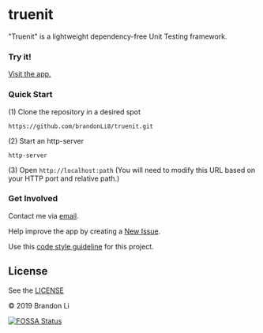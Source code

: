 <!-- Copyright © 2019 Brandon Li. All rights reserved. -->

<!--===========================================================================
#
# IMPORTANT: This file was generated by `grunt generate-readme`. This is meant
[![FOSSA Status](https://app.fossa.io/api/projects/git%2Bgithub.com%2FbrandonLi8%2Ftruenit.svg?type=shield)](https://app.fossa.io/projects/git%2Bgithub.com%2FbrandonLi8%2Ftruenit?ref=badge_shield)

#            to be a general template, and CAN/SHOULD be modified to suite
#            your repository.
#
# IMPORTANT: `grunt generate-readme` is a custom command (Found
#            https://github.com/brandonLi8/grunt-config/Gruntfile.js). Your 
#            repository's Gruntfile must extend to this Gruntfile to run the 
#            command.
#
# IMPORTANT: Your package.json determines the content of this file. See
#            `../grunt-commands/generate.js` for documentation on setup.
# 
# @author Brandon Li brandon.li820@gmail.com
#
#===========================================================================-->

# truenit

"Truenit" is a lightweight dependency-free Unit Testing framework.

### Try it!
<a href="https://github.com/brandonLi8/truenit/blob/master/README.md" target="_blank">Visit the app.</a>

<!-- Uncomment to add a screen shot:  -->
<!-- <img src="" alt="Screenshot" style="width: 400px;"/></a> -->

### Quick Start
(1) Clone the repository in a desired spot
```
https://github.com/brandonLi8/truenit.git
```
(2) Start an http-server
```
http-server
```

(3) Open `http://localhost:path` (You will need to modify this URL based on your HTTP port and relative path.)

### Get Involved

Contact me via <a href="mailto:brandon.li820@gmail.com" target="_blank"> email</a>.

Help improve the app by creating a <a href="https://github.com/brandonLi8/truenit/issues" target="_blank">New Issue</a>.

<!-- NOTE: this can change to whatever you want.. create a fork to customizable the code style -->
Use this [code style guideline](https://github.com/brandonLi8/grunt-config/templates/code-style.md) for this project.

## License
See the <a href="https://github.com/brandonLi8/truenit/LICENSE" target="_blank">LICENSE</a>

© 2019 Brandon Li

[![FOSSA Status](https://app.fossa.io/api/projects/git%2Bgithub.com%2FbrandonLi8%2Ftruenit.svg?type=large)](https://app.fossa.io/projects/git%2Bgithub.com%2FbrandonLi8%2Ftruenit?ref=badge_large)